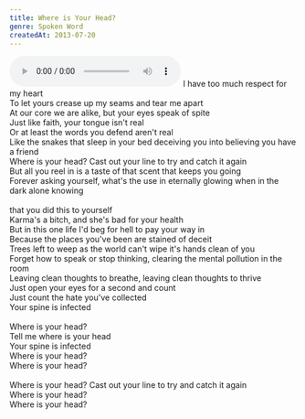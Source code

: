 ```yaml
---
title: Where is Your Head?
genre: Spoken Word
createdAt: 2013-07-20
---
```

<audio controls class="mb-6">
  <source src="/songs/Where is Your Head.mp3" type="audio/mpeg">
</audio>
I have too much respect for my heart<br>
To let yours crease up my seams and tear me apart<br>
At our core we are alike, but your eyes speak of spite<br>
Just like faith, your tongue isn't real<br>
Or at least the words you defend aren't real<br>
Like the snakes that sleep in your bed deceiving you into believing you have a friend<br>
Where is your head? Cast out your line to try and catch it again<br>
But all you reel in is a taste of that scent that keeps you going<br>
Forever asking yourself, what's the use in eternally glowing when in the dark alone knowing<br>
<br>
that you did this to yourself<br>
Karma's a bitch, and she's bad for your health<br>
But in this one life I'd beg for hell to pay your way in<br>
Because the places you've been are stained of deceit<br>
Trees left to weep as the world can't wipe it's hands clean of you<br>
Forget how to speak or stop thinking, clearing the mental pollution in the room<br>
Leaving clean thoughts to breathe, leaving clean thoughts to thrive<br>
Just open your eyes for a second and count<br>
Just count the hate you've collected<br>
Your spine is infected<br>
<br>
Where is your head?<br>
Tell me where is your head<br>
Your spine is infected<br>
Where is your head?<br>
Where is your head?<br>
<br>
Where is your head? Cast out your line to try and catch it again<br>
Where is your head?<br>
Where is your head?
